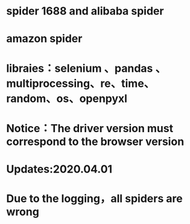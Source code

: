 # spider 1688 and alibaba spider 


# amazon spider
# libraies：selenium 、pandas 、multiprocessing、re、time、random、os、openpyxl
# Notice：The driver version must correspond to the browser version
# Updates:2020.04.01
# Due to the logging，all spiders are wrong
